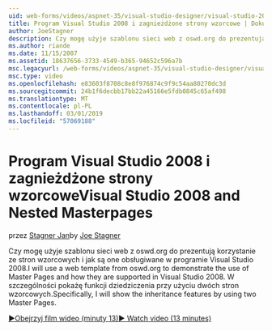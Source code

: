 ```yaml
---
uid: web-forms/videos/aspnet-35/visual-studio-designer/visual-studio-2008-and-nested-masterpages
title: Program Visual Studio 2008 i zagnieżdżone strony wzorcowe | Dokumentacja firmy Microsoft
author: JoeStagner
description: Czy mogę użyje szablonu sieci web z oswd.org do prezentują korzystanie ze stron wzorcowych i jak są one obsługiwane w programie Visual Studio 2008. W szczególności pokażę th...
ms.author: riande
ms.date: 11/15/2007
ms.assetid: 18637656-3733-4549-b365-94652c596a7b
msc.legacyurl: /web-forms/videos/aspnet-35/visual-studio-designer/visual-studio-2008-and-nested-masterpages
msc.type: video
ms.openlocfilehash: e83603f8708c8e8f976874c9f9c54aa80270dc3d
ms.sourcegitcommit: 24b1f6decbb17bb22a45166e5fdb0845c65af498
ms.translationtype: MT
ms.contentlocale: pl-PL
ms.lasthandoff: 03/01/2019
ms.locfileid: "57069188"
---
```

<a name="visual-studio-2008-and-nested-masterpages"></a><span data-ttu-id="6948e-104">Program Visual Studio 2008 i zagnieżdżone strony wzorcowe</span><span class="sxs-lookup"><span data-stu-id="6948e-104">Visual Studio 2008 and Nested Masterpages</span></span>
====================
<span data-ttu-id="6948e-105">przez [Stagner Jan](https://github.com/JoeStagner)</span><span class="sxs-lookup"><span data-stu-id="6948e-105">by [Joe Stagner](https://github.com/JoeStagner)</span></span>

<span data-ttu-id="6948e-106">Czy mogę użyje szablonu sieci web z oswd.org do prezentują korzystanie ze stron wzorcowych i jak są one obsługiwane w programie Visual Studio 2008.</span><span class="sxs-lookup"><span data-stu-id="6948e-106">I will use a web template from oswd.org to demonstrate the use of Master Pages and how they are supported in Visual Studio 2008.</span></span> <span data-ttu-id="6948e-107">W szczególności pokażę funkcji dziedziczenia przy użyciu dwóch stron wzorcowych.</span><span class="sxs-lookup"><span data-stu-id="6948e-107">Specifically, I will show the inheritance features by using two Master Pages.</span></span>

[<span data-ttu-id="6948e-108">&#9654;Obejrzyj film wideo (minuty 13)</span><span class="sxs-lookup"><span data-stu-id="6948e-108">&#9654; Watch video (13 minutes)</span></span>](https://channel9.msdn.com/Blogs/ASP-NET-Site-Videos/visual-studio-2008-and-nested-masterpages)
